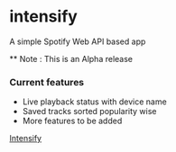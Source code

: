 # intensify
A simple Spotify Web API based app

** Note : This is an Alpha release 

### Current features
+ Live playback status with device name
+ Saved tracks sorted popularity wise
+ More features to be added

[Intensify](https://intensify.herokuapp.com/)
